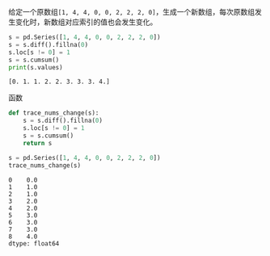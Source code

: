 给定一个原数组`[1, 4, 4, 0, 0, 2, 2, 2, 0]`，生成一个新数组，每次原数组发生变化时，新数组对应索引的值也会发生变化。

```python
s = pd.Series([1, 4, 4, 0, 0, 2, 2, 2, 0])
s = s.diff().fillna(0)
s.loc[s != 0] = 1
s = s.cumsum()
print(s.values)
```

```
[0. 1. 1. 2. 2. 3. 3. 3. 4.]
```

函数

```python
def trace_nums_change(s):
    s = s.diff().fillna(0)
    s.loc[s != 0] = 1
    s = s.cumsum()
    return s

s = pd.Series([1, 4, 4, 0, 0, 2, 2, 2, 0])
trace_nums_change(s)
```

```
0    0.0
1    1.0
2    1.0
3    2.0
4    2.0
5    3.0
6    3.0
7    3.0
8    4.0
dtype: float64
```

